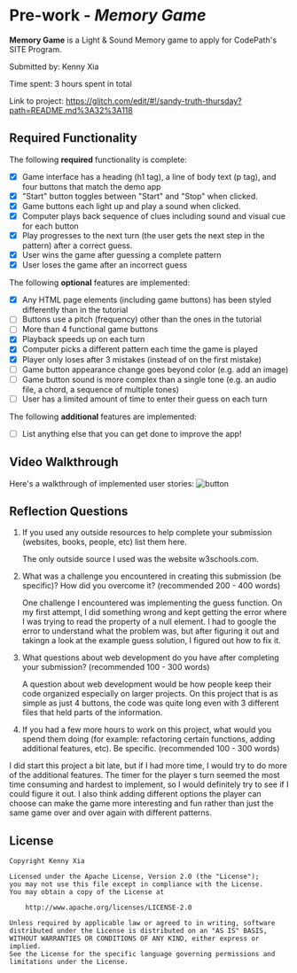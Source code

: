 # Pre-work - _Memory Game_

**Memory Game** is a Light & Sound Memory game to apply for CodePath's SITE Program.

Submitted by: Kenny Xia

Time spent: 3 hours spent in total

Link to project: https://glitch.com/edit/#!/sandy-truth-thursday?path=README.md%3A32%3A118

## Required Functionality

The following **required** functionality is complete:

- [x] Game interface has a heading (h1 tag), a line of body text (p tag), and four buttons that match the demo app
- [x] "Start" button toggles between "Start" and "Stop" when clicked.
- [x] Game buttons each light up and play a sound when clicked.
- [x] Computer plays back sequence of clues including sound and visual cue for each button
- [x] Play progresses to the next turn (the user gets the next step in the pattern) after a correct guess.
- [x] User wins the game after guessing a complete pattern
- [x] User loses the game after an incorrect guess

The following **optional** features are implemented:

- [x] Any HTML page elements (including game buttons) has been styled differently than in the tutorial
- [ ] Buttons use a pitch (frequency) other than the ones in the tutorial
- [ ] More than 4 functional game buttons
- [x] Playback speeds up on each turn
- [x] Computer picks a different pattern each time the game is played
- [x] Player only loses after 3 mistakes (instead of on the first mistake)
- [ ] Game button appearance change goes beyond color (e.g. add an image)
- [ ] Game button sound is more complex than a single tone (e.g. an audio file, a chord, a sequence of multiple tones)
- [ ] User has a limited amount of time to enter their guess on each turn

The following **additional** features are implemented:

- [ ] List anything else that you can get done to improve the app!

## Video Walkthrough

Here's a walkthrough of implemented user stories:
![button](https://i.imgur.com/8wjoIk3.gif)

## Reflection Questions

1. If you used any outside resources to help complete your submission (websites, books, people, etc) list them here.

   The only outside source I used was the website w3schools.com.

2. What was a challenge you encountered in creating this submission (be specific)? How did you overcome it? (recommended 200 - 400 words)

   One challenge I encountered was implementing the guess function. On my first attempt, I did something wrong and kept getting the error where I was
   trying to read the property of a null element. I had to google the error to understand what the problem was, but after figuring it out and takingn a look
   at the example guess solution, I figured out how to fix it.

3. What questions about web development do you have after completing your submission? (recommended 100 - 300 words)

   A question about web development would be how people keep their code organized especially on larger projects. On this project that is as simple
   as just 4 buttons, the code was quite long even with 3 different files that held parts of the information.

4. If you had a few more hours to work on this project, what would you spend them doing (for example: refactoring certain functions, adding additional features, etc). Be specific. (recommended 100 - 300 words)

I did start this project a bit late, but if I had more time, I would try to do more of the additional features. The timer for the player
s turn seemed the most time consuming and hardest to implement, so I would definitely try to see if I could figure it out. I also think
adding different options the player can choose can make the game more interesting and fun rather than just the same game over and over again with different patterns.

## License

    Copyright Kenny Xia

    Licensed under the Apache License, Version 2.0 (the "License");
    you may not use this file except in compliance with the License.
    You may obtain a copy of the License at

        http://www.apache.org/licenses/LICENSE-2.0

    Unless required by applicable law or agreed to in writing, software
    distributed under the License is distributed on an "AS IS" BASIS,
    WITHOUT WARRANTIES OR CONDITIONS OF ANY KIND, either express or implied.
    See the License for the specific language governing permissions and
    limitations under the License.
